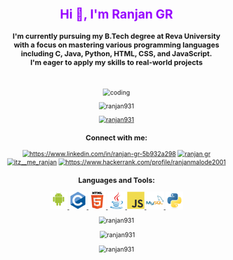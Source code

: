 <font color="#9900FF"><h1 align="center">Hi 👋, I'm Ranjan GR</h1></font>
<h3 align="center">I'm currently pursuing my B.Tech degree at Reva University <br>with a focus on mastering various programming languages <br>including C, Java, Python, HTML, CSS, and JavaScript.<br>I'm eager to apply my skills to real-world projects</h3>
<br><br></bt><center><image  alt="coding" width="400" src="https://user-images.githubusercontent.com/55389276/140866485-8fb1c876-9a8f-4d6a-98dc-08c4981eaf70.gif"</image>
<p> <img src="https://komarev.com/ghpvc/?username=ranjan931&label=Profile%20views&color=0e75b6&style=flat" alt="ranjan931" /> </p>

<p > <a href="https://github.com/ryo-ma/github-profile-trophy"><img src="https://github-profile-trophy.vercel.app/?username=ranjan931" alt="ranjan931" /></a> </p>

<center><h3>Connect with me:</h3>
<p>
<a href="https://linkedin.com/in/https://www.linkedin.com/in/ranjan-gr-5b932a298" target="blank"><img align="center" src="https://raw.githubusercontent.com/rahuldkjain/github-profile-readme-generator/master/src/images/icons/Social/linked-in-alt.svg" alt="https://www.linkedin.com/in/ranjan-gr-5b932a298" height="30" width="40" /></a>
<a href="https://fb.com/ranjan gr" target="blank"><img align="center" src="https://raw.githubusercontent.com/rahuldkjain/github-profile-readme-generator/master/src/images/icons/Social/facebook.svg" alt="ranjan gr" height="30" width="40" /></a>
<a href="https://instagram.com/itz__me_ranjan" target="blank"><img align="center" src="https://raw.githubusercontent.com/rahuldkjain/github-profile-readme-generator/master/src/images/icons/Social/instagram.svg" alt="itz__me_ranjan" height="30" width="40" /></a>
<a href="https://www.hackerrank.com/https://www.hackerrank.com/profile/ranjanmalode2001" target="blank"><img align="center" src="https://raw.githubusercontent.com/rahuldkjain/github-profile-readme-generator/master/src/images/icons/Social/hackerrank.svg" alt="https://www.hackerrank.com/profile/ranjanmalode2001" height="30" width="40" /></a>
</p><h3 >Languages and Tools:</h3>
<p > <a href="https://developer.android.com" target="_blank" rel="noreferrer"> <img src="https://raw.githubusercontent.com/devicons/devicon/master/icons/android/android-original-wordmark.svg" alt="android" width="40" height="40"/> </a> <a href="https://www.cprogramming.com/" target="_blank" rel="noreferrer"> <img src="https://raw.githubusercontent.com/devicons/devicon/master/icons/c/c-original.svg" alt="c" width="40" height="40"/> </a> <a href="https://www.w3.org/html/" target="_blank" rel="noreferrer"> <img src="https://raw.githubusercontent.com/devicons/devicon/master/icons/html5/html5-original-wordmark.svg" alt="html5" width="40" height="40"/> </a> <a href="https://www.java.com" target="_blank" rel="noreferrer"> <img src="https://raw.githubusercontent.com/devicons/devicon/master/icons/java/java-original.svg" alt="java" width="40" height="40"/> </a> <a href="https://developer.mozilla.org/en-US/docs/Web/JavaScript" target="_blank" rel="noreferrer"> <img src="https://raw.githubusercontent.com/devicons/devicon/master/icons/javascript/javascript-original.svg" alt="javascript" width="40" height="40"/> </a> <a href="https://www.mysql.com/" target="_blank" rel="noreferrer"> <img src="https://raw.githubusercontent.com/devicons/devicon/master/icons/mysql/mysql-original-wordmark.svg" alt="mysql" width="40" height="40"/> </a> <a href="https://www.python.org" target="_blank" rel="noreferrer"> <img src="https://raw.githubusercontent.com/devicons/devicon/master/icons/python/python-original.svg" alt="python" width="40" height="40"/> </a> </p>

<p><img  src="https://github-readme-stats.vercel.app/api/top-langs?username=ranjan931&show_icons=true&locale=en&layout=compact" alt="ranjan931" /></p>

<p>&nbsp;<img align="center" src="https://github-readme-stats.vercel.app/api?username=ranjan931&show_icons=true&locale=en" alt="ranjan931" /></p>

<p><img align="center" src="https://github-readme-streak-stats.herokuapp.com/?user=ranjan931&" alt="ranjan931" /></p></center>
